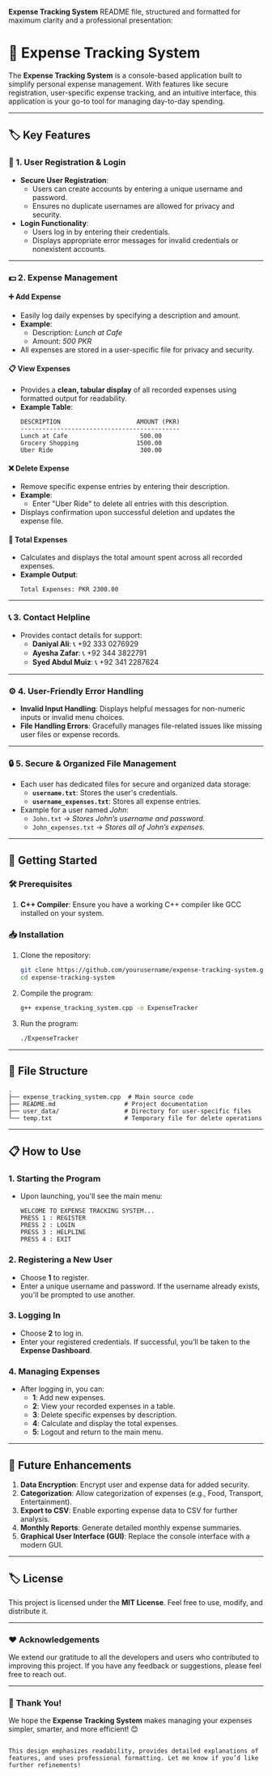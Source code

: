
 **Expense Tracking System** README file, structured and formatted for maximum clarity and a professional presentation:



# 💸 **Expense Tracking System**

The **Expense Tracking System** is a console-based application built to simplify personal expense management. With features like secure registration, user-specific expense tracking, and an intuitive interface, this application is your go-to tool for managing day-to-day spending. 

---

## 🏷️ **Key Features**

### 🔐 1. User Registration & Login
- **Secure User Registration**: 
  - Users can create accounts by entering a unique username and password.
  - Ensures no duplicate usernames are allowed for privacy and security.
- **Login Functionality**: 
  - Users log in by entering their credentials.
  - Displays appropriate error messages for invalid credentials or nonexistent accounts.

---

### 💵 2. Expense Management

#### ➕ **Add Expense**
- Easily log daily expenses by specifying a description and amount.
- **Example**:
  - Description: *Lunch at Cafe*
  - Amount: *500 PKR*
- All expenses are stored in a user-specific file for privacy and security.

#### 📋 **View Expenses**
- Provides a **clean, tabular display** of all recorded expenses using formatted output for readability.
- **Example Table**:
  ```
  DESCRIPTION                     AMOUNT (PKR)
  --------------------------------------------
  Lunch at Cafe                    500.00
  Grocery Shopping                1500.00
  Uber Ride                        300.00
  ```

#### ❌ **Delete Expense**
- Remove specific expense entries by entering their description.
- **Example**:
  - Enter "Uber Ride" to delete all entries with this description.
- Displays confirmation upon successful deletion and updates the expense file.

#### 🧮 **Total Expenses**
- Calculates and displays the total amount spent across all recorded expenses.
- **Example Output**:
  ```
  Total Expenses: PKR 2300.00
  ```

---

### 📞 3. Contact Helpline
- Provides contact details for support:
  - **Daniyal Ali**: 📞 +92 333 0276929
  - **Ayesha Zafar**: 📞 +92 344 3822791
  - **Syed Abdul Muiz**: 📞 +92 341 2287624

---

### ⚙️ 4. User-Friendly Error Handling
- **Invalid Input Handling**: Displays helpful messages for non-numeric inputs or invalid menu choices.
- **File Handling Errors**: Gracefully manages file-related issues like missing user files or expense records.

---

### 🔒 5. Secure & Organized File Management
- Each user has dedicated files for secure and organized data storage:
  - **`username.txt`**: Stores the user's credentials.
  - **`username_expenses.txt`**: Stores all expense entries.
- Example for a user named *John*:
  - `John.txt` → *Stores John’s username and password.*
  - `John_expenses.txt` → *Stores all of John’s expenses.*

---

## 🚀 **Getting Started**

### 🛠️ Prerequisites
1. **C++ Compiler**: Ensure you have a working C++ compiler like GCC installed on your system.

### 📥 Installation
1. Clone the repository:
   ```bash
   git clone https://github.com/yourusername/expense-tracking-system.git
   cd expense-tracking-system
   ```
2. Compile the program:
   ```bash
   g++ expense_tracking_system.cpp -o ExpenseTracker
   ```
3. Run the program:
   ```bash
   ./ExpenseTracker
   ```

---

## 📂 **File Structure**

```plaintext
.
├── expense_tracking_system.cpp  # Main source code
├── README.md                   # Project documentation
├── user_data/                  # Directory for user-specific files
└── temp.txt                    # Temporary file for delete operations
```

---

## 📋 **How to Use**

### 1. Starting the Program
- Upon launching, you'll see the main menu:
  ```
  WELCOME TO EXPENSE TRACKING SYSTEM...
  PRESS 1 : REGISTER
  PRESS 2 : LOGIN
  PRESS 3 : HELPLINE
  PRESS 4 : EXIT
  ```

### 2. Registering a New User
- Choose **1** to register.
- Enter a unique username and password. If the username already exists, you'll be prompted to use another.

### 3. Logging In
- Choose **2** to log in.
- Enter your registered credentials. If successful, you’ll be taken to the **Expense Dashboard**.

### 4. Managing Expenses
- After logging in, you can:
  - **1**: Add new expenses.
  - **2**: View your recorded expenses in a table.
  - **3**: Delete specific expenses by description.
  - **4**: Calculate and display the total expenses.
  - **5**: Logout and return to the main menu.

---

## 🌟 **Future Enhancements**

1. **Data Encryption**: Encrypt user and expense data for added security.
2. **Categorization**: Allow categorization of expenses (e.g., Food, Transport, Entertainment).
3. **Export to CSV**: Enable exporting expense data to CSV for further analysis.
4. **Monthly Reports**: Generate detailed monthly expense summaries.
5. **Graphical User Interface (GUI)**: Replace the console interface with a modern GUI.

---

## 🏷️ **License**

This project is licensed under the **MIT License**. Feel free to use, modify, and distribute it.

---

### ❤️ **Acknowledgements**
We extend our gratitude to all the developers and users who contributed to improving this project. If you have any feedback or suggestions, please feel free to reach out.

---

### 🌟 **Thank You!**
We hope the **Expense Tracking System** makes managing your expenses simpler, smarter, and more efficient! 😊
``` 

This design emphasizes readability, provides detailed explanations of features, and uses professional formatting. Let me know if you’d like further refinements!
